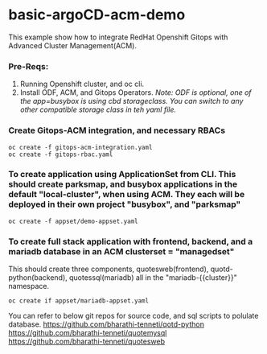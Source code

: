# basic-argoCD-acm-demo

This example show how to integrate RedHat Openshift Gitops with Advanced Cluster Management(ACM).

### Pre-Reqs:

1. Running Openshift cluster, and oc cli.
2. Install ODF, ACM, and Gitops Operators.
_Note: ODF is optional, one of the app=busybox is using cbd storageclass. You can switch to any other compatible storage class in teh yaml file._

### Create Gitops-ACM integration, and necessary RBACs

```
oc create -f gitops-acm-integration.yaml
oc create -f gitops-rbac.yaml
```

### To create application using ApplicationSet from CLI. This should create parksmap, and busybox applications in the default "local-cluster", when using ACM. They each will be deployed in their own project "busybox", and "parksmap"
```
oc create -f appset/demo-appset.yaml
```

### To create full stack application with frontend, backend, and a mariadb database in an ACM clusterset = "managedset" 
This should create three components, quotesweb(frontend), quotd-python(backend), quotessql(mariadb) all in the "mariadb-{{cluster}}" namespace.

```
oc create if appset/mariadb-appset.yaml
```
You can refer to below git repos for source code, and sql scripts to polulate database.
https://github.com/bharathi-tenneti/qotd-python
https://github.com/bharathi-tenneti/quotemysql
https://github.com/bharathi-tenneti/quotesweb


